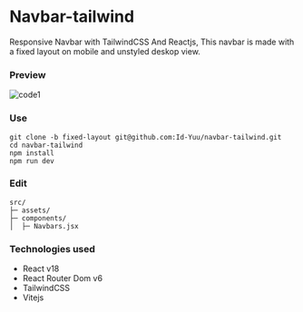 # Navbar-tailwind
Responsive Navbar with TailwindCSS And Reactjs, This navbar is made with a fixed layout on mobile and unstyled deskop view.

### Preview
![code1](https://user-images.githubusercontent.com/122996864/223096454-edbc4698-fc0f-405c-a32a-948e747bbf31.gif)

### Use
```
git clone -b fixed-layout git@github.com:Id-Yuu/navbar-tailwind.git
cd navbar-tailwind
npm install
npm run dev
```

### Edit
```
src/
├─ assets/
├─ components/
│  ├─ Navbars.jsx
```

### Technologies used
* React v18
* React Router Dom v6
* TailwindCSS
* Vitejs
